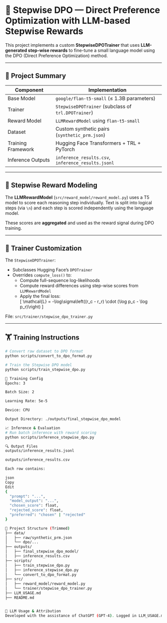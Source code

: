 # 🧠 Stepwise DPO — Direct Preference Optimization with LLM-based Stepwise Rewards

This project implements a custom **StepwiseDPOTrainer** that uses **LLM-generated step-wise rewards** to fine-tune a small language model using the DPO (Direct Preference Optimization) method.



---

## 🚀 Project Summary

| Component                    | Implementation                                     |
|-----------------------------|----------------------------------------------------|
| Base Model                  | `google/flan-t5-small` (≤ 1.3B parameters)         |
| Trainer                     | `StepwiseDPOTrainer` (subclass of `trl.DPOTrainer`) |
| Reward Model                | `LLMRewardModel` using `flan-t5-small`             |
| Dataset                     | Custom synthetic pairs (`synthetic_prm.json`)      |
| Training Framework          | Hugging Face Transformers + TRL + PyTorch          |
| Inference Outputs           | `inference_results.csv`, `inference_results.jsonl` |

---

## 🧩 Stepwise Reward Modeling

The **LLMRewardModel** (`src/reward_model/reward_model.py`) uses a T5 model to score each reasoning step individually. Text is split into logical steps (via `\n`) and each step is scored independently using the language model.

These scores are **aggregated** and used as the reward signal during DPO training.

---

## 🧪 Trainer Customization

The `StepwiseDPOTrainer`:
- Subclasses Hugging Face’s `DPOTrainer`
- Overrides `compute_loss()` to:
  - Compute full-sequence log-likelihoods
  - Compute reward differences using step-wise scores from `LLMRewardModel`
  - Apply the final loss:  
    \[
    \mathcal{L} = -\log\sigma\left((r_c - r_r) \cdot (\log p_c - \log p_r)\right)
    \]

File: `src/trainer/stepwise_dpo_trainer.py`

---

## 🏋️ Training Instructions

```bash
# Convert raw dataset to DPO format
python scripts/convert_to_dpo_format.py

# Train the Stepwise DPO model
python scripts/train_stepwise_dpo.py

🔧 Training Config
Epochs: 3

Batch Size: 2

Learning Rate: 5e-5

Device: CPU

Output Directory: ./outputs/final_stepwise_dpo_model

📈 Inference & Evaluation
# Run batch inference with reward scoring
python scripts/inference_stepwise_dpo.py

🔍 Output Files
outputs/inference_results.jsonl

outputs/inference_results.csv

Each row contains:

json
Copy
Edit
{
  "prompt": "...",
  "model_output": "...",
  "chosen_score": float,
  "rejected_score": float,
  "preferred": "chosen" | "rejected"
}

📂 Project Structure (Trimmed)
├── data/
│   ├── raw/synthetic_prm.json
│   └── dpo/...
├── outputs/
│   ├── final_stepwise_dpo_model/
│   ├── inference_results.csv
├── scripts/
│   ├── train_stepwise_dpo.py
│   ├── inference_stepwise_dpo.py
│   └── convert_to_dpo_format.py
├── src/
│   ├── reward_model/reward_model.py
│   └── trainer/stepwise_dpo_trainer.py
├── LLM_USAGE.md
├── README.md


🧠 LLM Usage & Attribution
Developed with the assistance of ChatGPT (GPT-4). Logged in LLM_USAGE.md.

